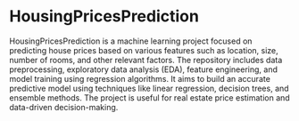 # HousingPricesPrediction
HousingPricesPrediction is a machine learning project focused on predicting house prices based on various features such as location, size, number of rooms, and other relevant factors. The repository includes data preprocessing, exploratory data analysis (EDA), feature engineering, and model training using regression algorithms. It aims to build an accurate predictive model using techniques like linear regression, decision trees, and ensemble methods. The project is useful for real estate price estimation and data-driven decision-making.
